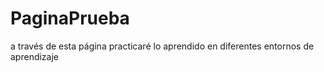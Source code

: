 # PaginaPrueba
a través de esta página practicaré lo aprendido en diferentes entornos de aprendizaje
